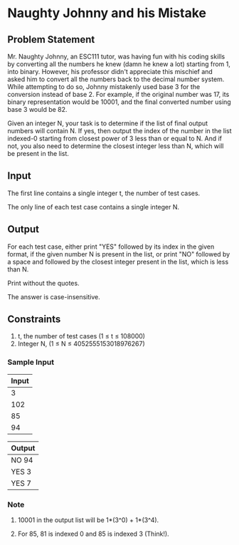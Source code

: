 # Naughty Johnny and his Mistake

## Problem Statement

Mr. Naughty Johnny, an ESC111 tutor, was having fun with his coding skills by converting all the numbers he knew (damn he knew a lot) starting from 1, into binary. However, his professor didn't appreciate this mischief and asked him to convert all the numbers back to the decimal number system. While attempting to do so, Johnny mistakenly used base 3 for the conversion instead of base 2. For example, if the original number was 17, its binary representation would be 10001, and the final converted number using base 3 would be 82.

Given an integer N, your task is to determine if the list of final output numbers will contain N. If yes, then output the index of the number in the list indexed-0 starting from closest power of 3 less than or equal to N. And if not, you also need to determine the closest integer less than N, which will be present in the list.

## Input

The first line contains a single integer t, the number of test cases.

The only line of each test case contains a single integer N.

## Output

For each test case, either print "YES" followed by its index in the given format, if the given number N is present in the list, or print "NO" followed by a space and followed by the closest integer present in the list, which is less than N.

Print without the quotes.

The answer is case-insensitive.

## Constraints

1. t, the number of test cases (1 ≤ t ≤ 108000)
2. Integer N, (1 ≤ N ≤ 4052555153018976267)

### Sample Input

| Input |
| ----- |
| 3     |
| 102   |
| 85    |
| 94    |

| Output |
| ------ |
| NO 94  |
| YES 3  |
| YES 7  |

### Note

1. 10001 in the output list will be 1*(3^0) + 1*(3^4).

2. For 85, 81 is indexed 0 and 85 is indexed 3 (Think!).
